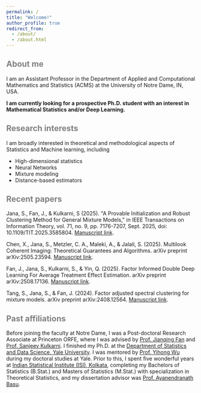 ```yaml
---
permalink: /
title: "Welcome!"
author_profile: true
redirect_from: 
  - /about/
  - /about.html
---
```


<span style='color:grey'>About me</span>
-------------------------------------------------------------------------

I am an Assistant Professor in the Department of Applied and Computational Mathematics and Statistics (ACMS) at the University of Notre Dame, IN, USA. 

**I am currently looking for a prospective Ph.D. student with an interest in Mathematical Statistics and/or Deep Learning.**

<span style='color:grey'>Research interests</span>
-------------------------------------------------------------------------

I am broadly interested in theoretical and methodological aspects of Statistics and Machine learning, including

* High-dimensional statistics
* Neural Networks
* Mixture modeling
* Distance-based estimators

<span style='color:grey'>Recent papers</span>
-------------------------------------------------------------------------
Jana, S., Fan, J., & Kulkarni, S (2025). "A Provable Initialization and Robust Clustering Method for General Mixture Models," in IEEE Transactions on Information Theory, vol. 71, no. 9, pp. 7176-7207, Sept. 2025, doi: 10.1109/TIT.2025.3585804. [Manuscript link](https://ieeexplore.ieee.org/abstract/document/11069307).

Chen, X., Jana, S., Metzler, C. A., Maleki, A., & Jalali, S. (2025). Multilook Coherent Imaging: Theoretical Guarantees and Algorithms. arXiv preprint arXiv:2505.23594. [Manuscript link](https://janasoham.github.io/files/multilook.pdf).

Fan, J., Jana, S., Kulkarni, S., & Yin, Q. (2025). Factor Informed Double Deep Learning For Average Treatment Effect Estimation. arXiv preprint arXiv:2508.17136. [Manuscript link](https://janasoham.github.io/files/fiddle.pdf).

Tang, S., Jana, S., & Fan, J. (2024). Factor adjusted spectral clustering for mixture models. arXiv preprint arXiv:2408.12564. [Manuscript link](https://janasoham.github.io/files/fasc.pdf).


<span style='color:grey'>Past affiliations</span>
-------------------------------------------------------------------------
Before joining the faculty at Notre Dame, I was a Post-doctoral Research Associate at Princeton ORFE, where I was advised by [Prof. Jianqing Fan](https://fan.princeton.edu/) and [Prof. Sanjeev Kulkarni](https://www.princeton.edu/~kulkarni/). I finished my Ph.D. at the [Department of Statistics and Data Science, Yale University](https://statistics.yale.edu/). I was mentored by [Prof. Yihong Wu](http://www.stat.yale.edu/~yw562/) during my doctoral studies at Yale. Prior to this, I spent five wonderful years at [Indian Statistical Institute (ISI), Kolkata](https://www.isical.ac.in/), completing my Bachelors of Statistics (B.Stat.) and Masters of Statistics (M.Stat.) with specialization in Theoretical Statistics, and my dissertation advisor was [Prof. Ayanendranath Basu](https://www.isical.ac.in/~ayanbasu/).




